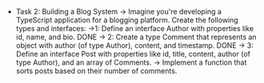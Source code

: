
 * Task 2: Building a Blog System
-> Imagine you're developing a TypeScript application for
 a blogging platform. Create the following types and interfaces:
->1:  Define an interface Author with properties like id,
 name, and bio. DONE
-> 2: Create a type Comment that represents an object
 with author (of type Author), content, and timestamp. DONE
-> 3: Define an interface Post with properties like
 id, title, content, author (of type Author), and an array
  of Comments.
-> Implement a function that sorts posts based
 on their number of comments.
 
